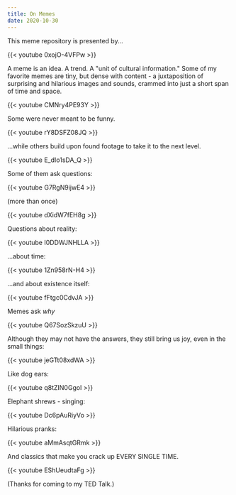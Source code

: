 ```yaml
---
title: On Memes
date: 2020-10-30
---
```


This meme repository is presented by...

{{< youtube 0xojO-4VFPw >}}

A meme is an idea. A trend. A "unit of cultural information." Some of my favorite memes are tiny, but dense with content - a juxtaposition of surprising and hilarious images and sounds, crammed into just a short span of time and space.

{{< youtube CMNry4PE93Y >}}

Some were never meant to be funny.

{{< youtube rY8DSFZ08JQ >}}

...while others build upon found footage to take it to the next level.

{{< youtube E_dIo1sDA_Q >}}

Some of them ask questions:

{{< youtube G7RgN9ijwE4 >}}

(more than once)

{{< youtube dXidW7fEH8g >}}

Questions about reality:

{{< youtube I0DDWJNHLLA >}}

...about time:

{{< youtube 1Zn958rN-H4 >}}

...and about existence itself:

{{< youtube fFtgc0CdvJA >}}

Memes ask *why*

{{< youtube Q67SozSkzuU >}}

Although they may not have the answers, they still bring us joy, even in the small things:

{{< youtube jeGTt08xdWA >}}

Like dog ears:

{{< youtube q8tZIN0GgoI >}}

Elephant shrews - singing:

{{< youtube Dc6pAuRiyVo >}}

Hilarious pranks:

{{< youtube aMmAsqtGRmk >}}

And classics that make you crack up EVERY SINGLE TIME.

{{< youtube EShUeudtaFg >}}

(Thanks for coming to my TED Talk.)








